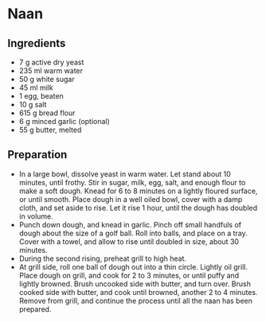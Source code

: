 Naan
====

Ingredients
-----------

* 7 g active dry yeast
* 235 ml warm water
* 50 g white sugar
* 45 ml milk
* 1 egg, beaten
* 10 g salt
* 615 g bread flour
* 6 g minced garlic (optional)
* 55 g butter, melted


Preparation
-----------

* In a large bowl, dissolve yeast in warm water. Let stand about 10 minutes, until frothy. Stir in sugar, milk, egg, salt, and enough flour to make a soft dough. Knead for 6 to 8 minutes on a lightly floured surface, or until smooth. Place dough in a well oiled bowl, cover with a damp cloth, and set aside to rise. Let it rise 1 hour, until the dough has doubled in volume.
* Punch down dough, and knead in garlic. Pinch off small handfuls of dough about the size of a golf ball. Roll into balls, and place on a tray. Cover with a towel, and allow to rise until doubled in size, about 30 minutes.
* During the second rising, preheat grill to high heat.
* At grill side, roll one ball of dough out into a thin circle. Lightly oil grill. Place dough on grill, and cook for 2 to 3 minutes, or until puffy and lightly browned. Brush uncooked side with butter, and turn over. Brush cooked side with butter, and cook until browned, another 2 to 4 minutes. Remove from grill, and continue the process until all the naan has been prepared.
